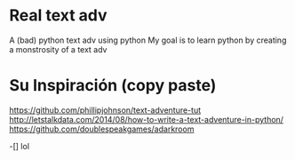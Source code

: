 # Real text adv
 A (bad) python text adv using python
 My goal is to learn python by creating a monstrosity of a text adv
 
 
 
# Su Inspiración (copy paste)
 https://github.com/phillipjohnson/text-adventure-tut
     http://letstalkdata.com/2014/08/how-to-write-a-text-adventure-in-python/
 https://github.com/doublespeakgames/adarkroom
 
 -[] lol
 
